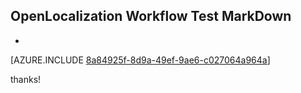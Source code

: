 ## OpenLocalization Workflow Test MarkDown
* 

[AZURE.INCLUDE [8a84925f-8d9a-49ef-9ae6-c027064a964a](calleeMd1.md)]

 
thanks!
